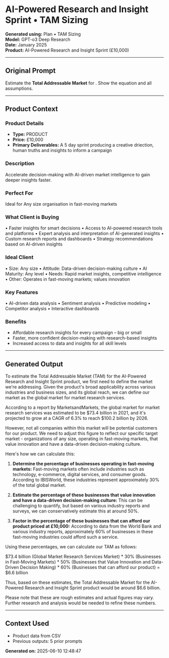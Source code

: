 # AI-Powered Research and Insight Sprint • TAM Sizing

**Generated using:** Plan • TAM Sizing  
**Model:** GPT-o3 Deep Research  
**Date:** January 2025  
**Product:** AI-Powered Research and Insight Sprint (£10,000)

---

## Original Prompt
Estimate the **Total Addressable Market** for <market>. Show the equation and all assumptions.

---

## Product Context

### **Product Details**
- **Type:** PRODUCT
- **Price:** £10,000
- **Primary Deliverables:** A 5 day sprint producing a creative driection, human truths and insights to inform a campaign

### **Description**
Accelerate decision-making with AI-driven market intelligence to gain deeper insights faster.

### **Perfect For**
Ideal for Any size organisation in fast-moving markets

### **What Client is Buying**
• Faster insights for smart decisions
• Access to AI-powered research tools and platforms 
• Expert analysis and interpretation of AI-generated insights 
• Custom research reports and dashboards 
• Strategy recommendations based on AI-driven insights

### **Ideal Client**
• Size: Any size
• Attitude: Data-driven decision-making culture 
• AI Maturity: Any level 
• Needs: Rapid market insights, competitive intelligence 
• Other: Operates in fast-moving markets; values innovation

### **Key Features**
• AI-driven data analysis 
• Sentiment analysis 
• Predictive modeling 
• Competitor analysis 
• Interactive dashboards

### **Benefits**
- Affordable research insights for every campaign – big or small 
- Faster, more confident decision-making with research-based insights
- Increased access to data and insights for all skill levels

---

## Generated Output

To estimate the Total Addressable Market (TAM) for the AI-Powered Research and Insight Sprint product, we first need to define the market we're addressing. Given the product's broad applicability across various industries and business sizes, and its global reach, we can define our market as the global market for market research services.

According to a report by MarketsandMarkets, the global market for market research services was estimated to be $73.4 billion in 2021, and it's projected to grow at a CAGR of 6.3% to reach $100.2 billion by 2026.

However, not all companies within this market will be potential customers for our product. We need to adjust this figure to reflect our specific target market - organizations of any size, operating in fast-moving markets, that value innovation and have a data-driven decision-making culture.

Here's how we can calculate this:

1. **Determine the percentage of businesses operating in fast-moving markets:** Fast-moving markets often include industries such as technology, e-commerce, digital services, and consumer goods. According to IBISWorld, these industries represent approximately 30% of the total global market.

2. **Estimate the percentage of these businesses that value innovation and have a data-driven decision-making culture:** This can be challenging to quantify, but based on various industry reports and surveys, we can conservatively estimate this at around 50%.

3. **Factor in the percentage of these businesses that can afford our product priced at £10,000:** According to data from the World Bank and various industry reports, approximately 60% of businesses in these fast-moving industries could afford such a service.

Using these percentages, we can calculate our TAM as follows:

$73.4 billion (Global Market Research Services Market) * 30% (Businesses in Fast-Moving Markets) * 50% (Businesses that Value Innovation and Data-Driven Decision Making) * 60% (Businesses that can afford our product) = $6.6 billion

Thus, based on these estimates, the Total Addressable Market for the AI-Powered Research and Insight Sprint product would be around $6.6 billion. 

Please note that these are rough estimates and actual figures may vary. Further research and analysis would be needed to refine these numbers.

---

## Context Used
- Product data from CSV
- Previous outputs: 5 prior prompts

**Generated on:** 2025-06-10 12:48:47
